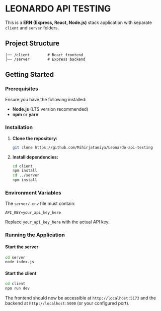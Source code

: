 # LEONARDO API TESTING

This is a **ERN (Express, React, Node.js)** stack application with separate `client` and `server` folders.

## Project Structure

```
│── /client        # React frontend
│── /server        # Express backend
```

## Getting Started

### Prerequisites

Ensure you have the following installed:

- **Node.js** (LTS version recommended)
- **npm** or **yarn**

### Installation

1. **Clone the repository:**
   ```sh
   git clone https://github.com/Mihirjataniya/Leonardo-api-testing
   ```

2. **Install dependencies:**
   ```sh
   cd client
   npm install
   cd ../server
   npm install
   ```

### Environment Variables

The `server/.env` file must contain:

```
API_KEY=your_api_key_here
```

Replace `your_api_key_here` with the actual API key.

### Running the Application

#### Start the server
```sh
cd server
node index.js
```

#### Start the client
```sh
cd client
npm run dev
```

The frontend should now be accessible at `http://localhost:5173` and the backend at `http://localhost:5000` (or your configured port).




